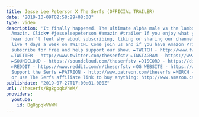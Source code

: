 ```yaml
---
title: Jesse Lee Peterson X The Serfs (OFFICIAL TRAILER)
date: "2019-10-09T02:58:29+08:00"
type: video
description: 'It finally happened. The ultimate alpha male vs the lambda omicron male.
  Amazin. Click▼ #jesseleepeterson #amazin #trailer If you enjoy what you see and
  hear don''t feel shy about subscribing, liking or sharing our channel. We broadcast
  live 4 days a week on TWITCH. Come join us and if you have Amazon Prime you can
  subscribe for free and help support our show. ►TWITCH - http://www.twitch.tv/theserfstv
  ►TWITTER - http://www.twitter.com/theserfstv ►INSTAGRAM - https://www.instagram.com/theserfstv
  ►SOUNDCLOUD - https://soundcloud.com/theserfstv ►DISCORD - https://discord.gg/BztHb9M
  ►REDDIT - https://www.reddit.com/r/theserfstv ►OG WEBSITE - https://www.weareserfs.com
  Support the Serfs ►PATREON - http://www.patreon.com/theserfs ►MERCH - https://teespring.com/stores/the-serf...
  or use The Serfs affiliate link to buy anything: http://www.amazon.ca/?tag=marxcapital-20'
publishdate: "2019-07-27T17:00:01.000Z"
url: /theserfs/Bg8gpqkVhWM/
providers:
  youtube:
    id: Bg8gpqkVhWM
---
```

